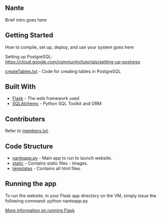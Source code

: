 ## Nante
Brief intro goes here

## Getting Started
How to compile, set up, deploy, and use your system goes here

Setting up PostgreSQL: https://cloud.google.com/community/tutorials/setting-up-postgres 

[createTables.txt](https://github.com/evmarecki/nante/blob/master/createTables.txt) - Code for creating tables in PostgreSQL

## Built With
* [Flask](http://flask.pocoo.org/) - The web framework used
* [SQLAlchemy](https://www.sqlalchemy.org/) - Python SQL Toolkit and ORM

## Contributers
Refer to [members.txt](https://github.com/evmarecki/nante/blob/master/members.txt).

## Code Structure
* [nanteapp.py](https://github.com/evmarecki/nante/blob/master/flask-nante/nanteapp.py) - Main app to run to launch website.
* [static](https://github.com/evmarecki/nante/tree/master/flask-nante/static) - Contains static files - images.
* [templates](https://github.com/evmarecki/nante/tree/master/flask-nante/templates) - Contains all html files.

## Running the app
To run the website, in your Flask app directory on the VM, simply issue the following command:
python nanteapp.py

[More information on running Flask](https://sites.duke.edu/compsci316_01_f2018/help/flask/) 

